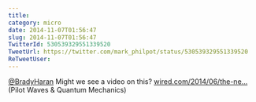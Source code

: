 ```yaml
---
title: 
category: micro
date: 2014-11-07T01:56:47
slug: 2014-11-07T01:56:47
TwitterId: 530539329551339520
TweetUrl: https://twitter.com/mark_philpot/status/530539329551339520
ReTweetUser: 
---
```


[@BradyHaran](https://twitter.com/BradyHaran) Might we see a video on this? [wired.com/2014/06/the-ne…](http://www.wired.com/2014/06/the-new-quantum-reality/) (Pilot Waves &amp; Quantum Mechanics)